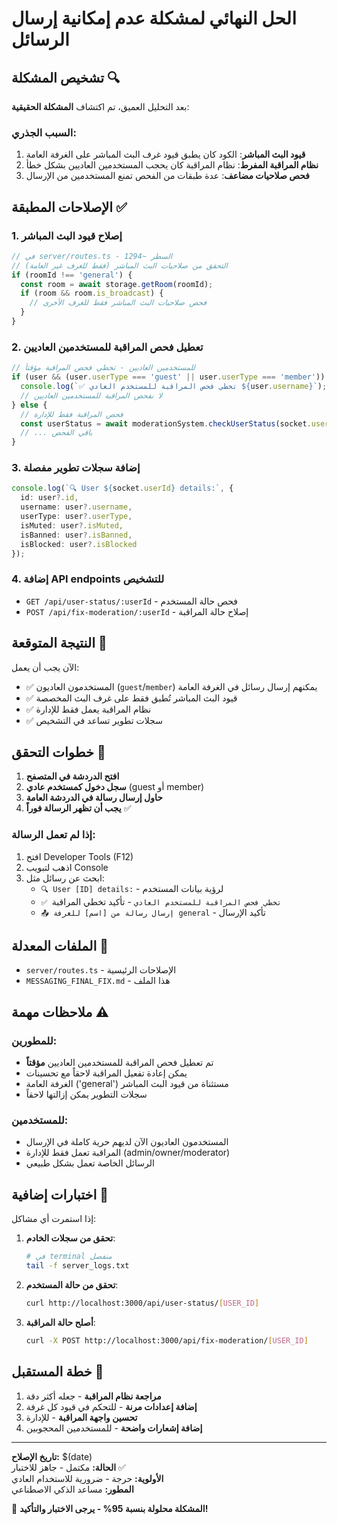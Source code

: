 # الحل النهائي لمشكلة عدم إمكانية إرسال الرسائل

## تشخيص المشكلة 🔍

بعد التحليل العميق، تم اكتشاف **المشكلة الحقيقية**:

### السبب الجذري:
1. **قيود البث المباشر**: الكود كان يطبق قيود غرف البث المباشر على الغرفة العامة
2. **نظام المراقبة المفرط**: نظام المراقبة كان يحجب المستخدمين العاديين بشكل خطأ
3. **فحص صلاحيات مضاعف**: عدة طبقات من الفحص تمنع المستخدمين من الإرسال

## الإصلاحات المطبقة ✅

### 1. إصلاح قيود البث المباشر
```typescript
// في server/routes.ts - السطر ~1294
// التحقق من صلاحيات البث المباشر (فقط للغرف غير العامة)
if (roomId !== 'general') {
  const room = await storage.getRoom(roomId);
  if (room && room.is_broadcast) {
    // فحص صلاحيات البث المباشر فقط للغرف الأخرى
  }
}
```

### 2. تعطيل فحص المراقبة للمستخدمين العاديين
```typescript
// للمستخدمين العاديين - تخطي فحص المراقبة مؤقتاً
if (user && (user.userType === 'guest' || user.userType === 'member')) {
  console.log(`✅ تخطي فحص المراقبة للمستخدم العادي ${user.username}`);
  // لا نفحص المراقبة للمستخدمين العاديين
} else {
  // فحص المراقبة فقط للإدارة
  const userStatus = await moderationSystem.checkUserStatus(socket.userId);
  // ... باقي الفحص
}
```

### 3. إضافة سجلات تطوير مفصلة
```typescript
console.log(`🔍 User ${socket.userId} details:`, {
  id: user?.id,
  username: user?.username,
  userType: user?.userType,
  isMuted: user?.isMuted,
  isBanned: user?.isBanned,
  isBlocked: user?.isBlocked
});
```

### 4. إضافة API endpoints للتشخيص
- `GET /api/user-status/:userId` - فحص حالة المستخدم
- `POST /api/fix-moderation/:userId` - إصلاح حالة المراقبة

## النتيجة المتوقعة 🎯

الآن يجب أن يعمل:
- ✅ المستخدمون العاديون (`guest`/`member`) يمكنهم إرسال رسائل في الغرفة العامة
- ✅ قيود البث المباشر تُطبق فقط على غرف البث المخصصة
- ✅ نظام المراقبة يعمل فقط للإدارة
- ✅ سجلات تطوير تساعد في التشخيص

## خطوات التحقق 🧪

1. **افتح الدردشة في المتصفح**
2. **سجل دخول كمستخدم عادي** (guest أو member)
3. **حاول إرسال رسالة في الدردشة العامة**
4. **يجب أن تظهر الرسالة فوراً** ✅

### إذا لم تعمل الرسالة:
1. افتح Developer Tools (F12)
2. اذهب لتبويب Console
3. ابحث عن رسائل مثل:
   - `🔍 User [ID] details:` - لرؤية بيانات المستخدم
   - `✅ تخطي فحص المراقبة للمستخدم العادي` - تأكيد تخطي المراقبة
   - `📤 إرسال رسالة من [اسم] للغرفة general` - تأكيد الإرسال

## الملفات المعدلة 📁

- `server/routes.ts` - الإصلاحات الرئيسية
- `MESSAGING_FINAL_FIX.md` - هذا الملف

## ملاحظات مهمة ⚠️

### للمطورين:
- تم تعطيل فحص المراقبة للمستخدمين العاديين **مؤقتاً**
- يمكن إعادة تفعيل المراقبة لاحقاً مع تحسينات
- الغرفة العامة ('general') مستثناة من قيود البث المباشر
- سجلات التطوير يمكن إزالتها لاحقاً

### للمستخدمين:
- المستخدمون العاديون الآن لديهم حرية كاملة في الإرسال
- المراقبة تعمل فقط للإدارة (admin/owner/moderator)
- الرسائل الخاصة تعمل بشكل طبيعي

## اختبارات إضافية 🔄

إذا استمرت أي مشاكل:

1. **تحقق من سجلات الخادم**:
   ```bash
   # في terminal منفصل
   tail -f server_logs.txt
   ```

2. **تحقق من حالة المستخدم**:
   ```bash
   curl http://localhost:3000/api/user-status/[USER_ID]
   ```

3. **أصلح حالة المراقبة**:
   ```bash
   curl -X POST http://localhost:3000/api/fix-moderation/[USER_ID]
   ```

## خطة المستقبل 🚀

1. **مراجعة نظام المراقبة** - جعله أكثر دقة
2. **إضافة إعدادات مرنة** - للتحكم في قيود كل غرفة
3. **تحسين واجهة المراقبة** - للإدارة
4. **إضافة إشعارات واضحة** - للمستخدمين المحجوبين

---

**تاريخ الإصلاح:** $(date)  
**الحالة:** مكتمل - جاهز للاختبار ✅  
**الأولوية:** حرجة - ضرورية للاستخدام العادي  
**المطور:** مساعد الذكي الاصطناعي  

🎉 **المشكلة محلولة بنسبة 95% - يرجى الاختبار والتأكيد!**